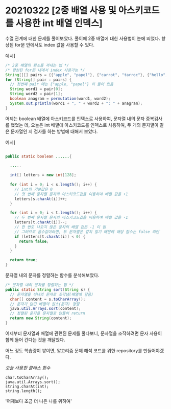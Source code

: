 # 20210322 [2중 배열 사용 및 아스키코드를 사용한 int 배열 인덱스]

수열 관계에 대한 문제를 풀어보았다.
풀이에 2중 배열에 대한 사용법이 눈에 띄었다. 향상된 for문 안에서도 index 값을 사용할 수 있다.

예시]
```java
/* 2중 배열의 원소를 꺼내는 법 */
/* 향상된 for문 내에서 index 사용가능 */
String[][] pairs = {{"apple", "papel"}, {"carrot", "tarroc"}, {"hello", "llloh"}};
for (String[] pair : pairs) {
  // 첫번째 pair 에는 {"apple, "papel"} 이 들어 있음 
  String word1 = pair[0];
  String word2 = pair[1];
  boolean anagram = permutation(word1, word2);
  System.out.println(word1 + ", " + word2 + ": " + anagram);
}
```
어제는 boolean 배열에 아스키코드를 인덱스로 사용하여, 문자열 내의 문자 중복검사를 했었는 데,
오늘은 int 배열에 아스키코드를 인덱스로 사용하여, 두 개의 문자열이 같은 문자열인 지 검사를 하는 방법에 대해서 보았다.

예시]
```java

public static boolean ......{

  .....
  
  int[] letters = new int[128];
  
  for (int i = 0; i < s.length(); i++) {
    // int의 기본값은 0
    // 첫 번째 문자열 문자의 아스키코드값을 이용하여 배열 값을 +1
    letters[s.charAt(i)]++;
  }

  for (int i = 0; i < t.length(); i++) {
    // 두 번째 문자열 문자의 아스키코드값을 이용하여 배열 값을 -1
    letters[t.charAt(i)]--;
    // 한 번도 나오지 않은 문자의 배열 값은 -1 이 됨
    // 그러므로 음수값이라면, 두 문자열은 같지 않기 때문에 해당 함수는 false 리턴
    if (letters[t.charAt(i)] < 0) {
      return false;
    }
  }

  return true;
}
```

문자열 내의 문자를 정렬하는 함수를 분석해보았다.

```java
/* 문자열 내의 문자를 정렬하는 법 */
public static String sort(String s) {
  // 문자열을 하나의 문자로 조각냄(배열에 담음)
  char[] content = s.toCharArray();
  // 문자가 담긴 배열의 원소(문자) 정렬
  java.util.Arrays.sort(content);
  // 정렬된 문자를 문자열로 만들어 return
  return new String(content);
}
```
어제부터 문자열과 배열에 관련된 문제를 풀다보니,
문자열을 조작하려면 문자 사용이 함께 들어 간다는 것을 깨달았다.

어느 정도 학습량이 쌓이면, 알고리즘 문제 해석 코드를 위한 repository를 만들어야겠다.
  
  
*오늘 사용한 클래스 함수*
```
char.toCharArray();  
java.util.Arrays.sort();  
string.charAt(int);  
string.length();  
```  
  
  
  
'어제보다 조금 더 나은 나를 위하여'


